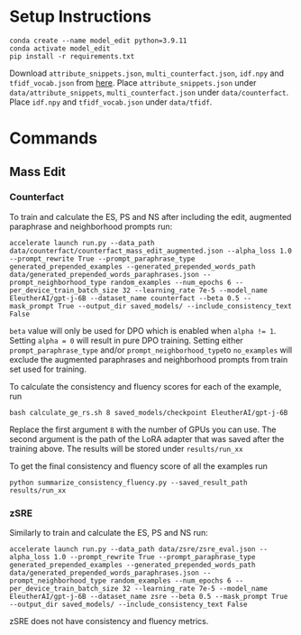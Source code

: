 # Setup Instructions

```
conda create --name model_edit python=3.9.11
conda activate model_edit
pip install -r requirements.txt
```
Download `attribute_snippets.json`, `multi_counterfact.json`, `idf.npy` and `tfidf_vocab.json` from [here](https://rome.baulab.info/data/dsets/).
Place `attribute_snippets.json` under `data/attribute_snippets`, `multi_counterfact.json` under `data/counterfact`.
Place `idf.npy` and `tfidf_vocab.json` under `data/tfidf`.

# Commands

## Mass Edit
### Counterfact
To train and calculate the ES, PS and NS after including the edit, augmented paraphrase and neighborhood prompts run:
```
accelerate launch run.py --data_path data/counterfact/counterfact_mass_edit_augmented.json --alpha_loss 1.0 --prompt_rewrite True --prompt_paraphrase_type generated_prepended_examples --generated_prepended_words_path data/generated_prepended_words_paraphrases.json --prompt_neighborhood_type random_examples --num_epochs 6 --per_device_train_batch_size 32 --learning_rate 7e-5 --model_name EleutherAI/gpt-j-6B --dataset_name counterfact --beta 0.5 --mask_prompt True --output_dir saved_models/ --include_consistency_text False
```
`beta` value will only be used for DPO which is enabled when `alpha != 1`. Setting `alpha = 0` will result in pure DPO training.
Setting either `prompt_paraphrase_type` and/or `prompt_neighborhood_type`to `no_examples` will exclude the augmented paraphrases and neighborhood prompts from train set used for training.

To calculate the consistency and fluency scores for each of the example, run
```
bash calculate_ge_rs.sh 8 saved_models/checkpoint EleutherAI/gpt-j-6B
```
Replace the first argument `8` with the number of GPUs you can use. The second argument is the path of the LoRA adapter that was saved after the training above.
The results will be stored under `results/run_xx`

To get the final consistency and fluency score of all the examples run
```
python summarize_consistency_fluency.py --saved_result_path results/run_xx
```

### zSRE
Similarly to train and calculate the ES, PS and NS run:
```
accelerate launch run.py --data_path data/zsre/zsre_eval.json --alpha_loss 1.0 --prompt_rewrite True --prompt_paraphrase_type generated_prepended_examples --generated_prepended_words_path data/generated_prepended_words_paraphrases.json --prompt_neighborhood_type random_examples --num_epochs 6 --per_device_train_batch_size 32 --learning_rate 7e-5 --model_name EleutherAI/gpt-j-6B --dataset_name zsre --beta 0.5 --mask_prompt True --output_dir saved_models/ --include_consistency_text False
```
zSRE does not have consistency and fluency metrics.
